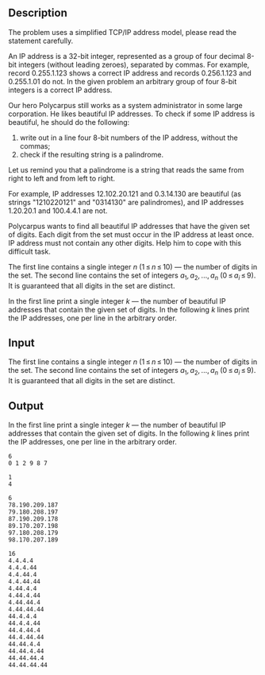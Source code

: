 ## Description

<div><p><span class="tex-font-style-it">The problem uses a simplified TCP/IP address model, please read the statement carefully.</span></p><p>An IP address is a 32-bit integer, represented as a group of four decimal 8-bit integers (without leading zeroes), separated by commas. For example, record <span class="tex-font-style-tt">0.255.1.123</span> shows a correct IP address and records <span class="tex-font-style-tt">0.256.1.123</span> and <span class="tex-font-style-tt">0.255.1.01</span> do not. In the given problem an arbitrary group of four 8-bit integers is a correct IP address.</p><p>Our hero Polycarpus still works as a system administrator in some large corporation. He likes beautiful IP addresses. To check if some IP address is beautiful, he should do the following:</p><ol> <li> write out in a line four 8-bit numbers of the IP address, without the commas; </li><li> check if the resulting string is a palindrome. </li></ol><p>Let us remind you that a palindrome is a string that reads the same from right to left and from left to right.</p><p>For example, IP addresses <span class="tex-font-style-tt">12.102.20.121</span> and <span class="tex-font-style-tt">0.3.14.130</span> are beautiful (as strings "<span class="tex-font-style-tt">1210220121</span>" and "<span class="tex-font-style-tt">0314130</span>" are palindromes), and IP addresses <span class="tex-font-style-tt">1.20.20.1</span> and <span class="tex-font-style-tt">100.4.4.1</span> are not.</p><p>Polycarpus wants to find all beautiful IP addresses that have the given set of digits. Each digit from the set must occur in the IP address at least once. IP address must not contain any other digits. Help him to cope with this difficult task.</p></div><div class="input-specification"><p>The first line contains a single integer <span class="tex-span"><i>n</i></span> <span class="tex-span">(1 ≤ <i>n</i> ≤ 10)</span> — the number of digits in the set. The second line contains the set of integers <span class="tex-span"><i>a</i><sub class="lower-index">1</sub>, <i>a</i><sub class="lower-index">2</sub>, ..., <i>a</i><sub class="lower-index"><i>n</i></sub></span> <span class="tex-span">(0 ≤ <i>a</i><sub class="lower-index"><i>i</i></sub> ≤ 9)</span>. It is guaranteed that all digits in the set are distinct.</p></div><div class="output-specification"><p>In the first line print a single integer <span class="tex-span"><i>k</i></span> — the number of beautiful IP addresses that contain the given set of digits. In the following <span class="tex-span"><i>k</i></span> lines print the IP addresses, one per line in the arbitrary order.</p></div>

## Input

<p>The first line contains a single integer <span class="tex-span"><i>n</i></span> <span class="tex-span">(1 ≤ <i>n</i> ≤ 10)</span> — the number of digits in the set. The second line contains the set of integers <span class="tex-span"><i>a</i><sub class="lower-index">1</sub>, <i>a</i><sub class="lower-index">2</sub>, ..., <i>a</i><sub class="lower-index"><i>n</i></sub></span> <span class="tex-span">(0 ≤ <i>a</i><sub class="lower-index"><i>i</i></sub> ≤ 9)</span>. It is guaranteed that all digits in the set are distinct.</p>

## Output

<p>In the first line print a single integer <span class="tex-span"><i>k</i></span> — the number of beautiful IP addresses that contain the given set of digits. In the following <span class="tex-span"><i>k</i></span> lines print the IP addresses, one per line in the arbitrary order.</p>





```input1
6
0 1 2 9 8 7

```




```input2
1
4

```




```output1
6
78.190.209.187
79.180.208.197
87.190.209.178
89.170.207.198
97.180.208.179
98.170.207.189

```




```output2
16
4.4.4.4
4.4.4.44
4.4.44.4
4.4.44.44
4.44.4.4
4.44.4.44
4.44.44.4
4.44.44.44
44.4.4.4
44.4.4.44
44.4.44.4
44.4.44.44
44.44.4.4
44.44.4.44
44.44.44.4
44.44.44.44

```


